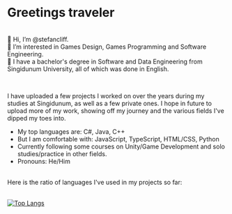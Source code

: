 <br>
<h1> Greetings traveler </h1>

<p>
  <br>
  👋 Hi, I’m @stefancliff.<br>
  👀 I’m interested in Games Design, Games Programming and Software Engineering.<br>
  🌱 I have a bachelor's degree in Software and Data Engineering from Singidunum University, all of which was done in English.<br>
</p>
<br>
<p>
  I have uploaded a few projects I worked on over the years during my studies at Singidunum, as well as a few private ones. I hope in future to upload more of my work, showing off my journey and the various fields I've dipped my toes into.

  - My top languages are: C#, Java, C++
  - But I am comfortable with: JavaScript, TypeScript, HTML/CSS, Python 
  - Currently following some courses on Unity/Game Development and solo studies/practice in other fields.
  - Pronouns: He/Him
</p>
<br>
  Here is the ratio of languages I've used in my projects so far:
<br><br>



[![Top Langs](https://github-readme-stats.vercel.app/api/top-langs/?username=stefancliff&layout=compact&theme=chartreuse-dark)](https://github.com/anuraghazra/github-readme-stats)


<!---
<br><img src="https://github-readme-stats.vercel.app/api/top-langs?username=stefancliff&show_icons=true&locale=en&layout=compact&theme=chartreuse-dark" alt="ovi" />
stefancliff/stefancliff is a ✨ special ✨ repository because its `README.md` (this file) appears on your GitHub profile.
You can click the Preview link to take a look at your changes.
--->
